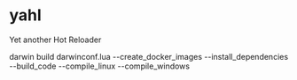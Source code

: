 # yahl
Yet another Hot Reloader

 
 darwin build   darwinconf.lua --create_docker_images --install_dependencies --build_code --compile_linux --compile_windows